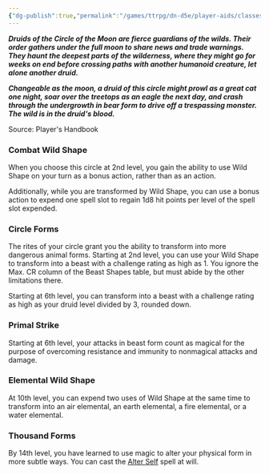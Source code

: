 ```yaml
---
{"dg-publish":true,"permalink":"/games/ttrpg/dn-d5e/player-aids/classes/class-specialisations/druid-circle-of-the-moon/","tags":["TTRPG/DND/5e"],"noteIcon":""}
---
```



**_Druids of the Circle of the Moon are fierce guardians of the wilds. Their order gathers under the full moon to share news and trade warnings. They haunt the deepest parts of the wilderness, where they might go for weeks on end before crossing paths with another humanoid creature, let alone another druid._**

**_Changeable as the moon, a druid of this circle might prowl as a great cat one night, soar over the treetops as an eagle the next day, and crash through the undergrowth in bear form to drive off a trespassing monster. The wild is in the druid's blood._**

Source: Player's Handbook

### Combat Wild Shape

When you choose this circle at 2nd level, you gain the ability to use Wild Shape on your turn as a bonus action, rather than as an action.

Additionally, while you are transformed by Wild Shape, you can use a bonus action to expend one spell slot to regain 1d8 hit points per level of the spell slot expended.

### Circle Forms

The rites of your circle grant you the ability to transform into more dangerous animal forms. Starting at 2nd level, you can use your Wild Shape to transform into a beast with a challenge rating as high as 1. You ignore the Max. CR column of the Beast Shapes table, but must abide by the other limitations there.

Starting at 6th level, you can transform into a beast with a challenge rating as high as your druid level divided by 3, rounded down.

### Primal Strike

Starting at 6th level, your attacks in beast form count as magical for the purpose of overcoming resistance and immunity to nonmagical attacks and damage.

### Elemental Wild Shape

At 10th level, you can expend two uses of Wild Shape at the same time to transform into an air elemental, an earth elemental, a fire elemental, or a water elemental.

### Thousand Forms

By 14th level, you have learned to use magic to alter your physical form in more subtle ways. You can cast the [Alter Self](http://dnd5e.wikidot.com/spell:alter-self) spell at will.